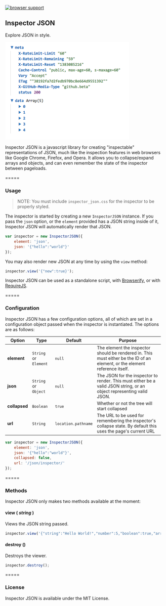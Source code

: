 [![browser support](https://ci.testling.com/SparkartGroupInc/Inspector-JSON.png)](https://ci.testling.com/SparkartGroupInc/Inspector-JSON)

## Inspector JSON

Explore JSON in style.

![Screenshot](etc/screenshot.png)

Inspector JSON is a javascript library for creating "inspectable" representations of JSON, much like the inspection features in web browsers like Google Chrome, Firefox, and Opera. It allows you to collapse/expand arrays and objects, and can even remember the state of the inspector between pageloads.

=====

### Usage

> NOTE: You must include `inspector_json.css` for the inspector to be properly styled.

The inspector is started by creating a new `InspectorJSON` instance. If you pass the `json` option, or the `element` provided has a JSON string inside of it, Inspector JSON will automatically render that JSON.

```javascript
var inspector = new InspectorJSON({
    element: 'json',
    json: '{"hello":"world"}'
});
```

You may also render new JSON at any time by using the `view` method:

```javascript
inspector.view('{"new":true}');
```

Inspector JSON can be used as a standalone script, with [Browserify](https://github.com/substack/node-browserify), or with [RequireJS](http://requirejs.org/).

=====

### Configuration

Inspector JSON has a few configuration options, all of which are set in a configuration object passed when the inspector is instantiated. The options are as follows:

| Option | Type | Default | Purpose |
| ----- | ----- | ----- | ----- |
| **element** | `String` or `Element` | `null` | The element the inspector should be rendered in. This must either be the ID of an element, or the element reference itself. |
| **json** | `String` or `Object` | `null` | The JSON for the inspector to render. This must either be a valid JSON string, or an object representing valid JSON. |
| **collapsed** | `Boolean` | `true` | Whether or not the tree will start collapsed |
| **url** | `String` | `location.pathname` | The URL to be used for remembering the inspector's collapse state. By default this uses the page's current URL |

```javascript
var inspector = new InspectorJSON({
    element: 'json',
    json: '{"hello":"world"}',
    collapsed: false,
    url: '/json/inspector/'
});
```

=====

### Methods

Inspector JSON only makes two methods available at the moment:

#### view ( _string_ )
Views the JSON string passed.

```javascript
inspector.view('{"string":"Hello World!","number":5,"boolean":true,"array":["one","two","three"],"object":{"key":"value","key2":"value2"}}');
```

#### destroy ()
Destroys the viewer.

```javascript
inspector.destroy();
```

=====

### License

Inspector JSON is available under the MIT License.